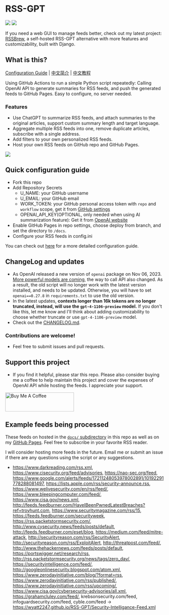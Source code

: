 # RSS-GPT

[![](https://img.shields.io/github/last-commit/yinan-c/RSS-GPT/main?label=feeds%20refreshed)](https://yinan-c.github.io/RSS-GPT/)
[![](https://img.shields.io/github/license/yinan-c/RSS-GPT)](https://github.com/yinan-c/RSS-GPT/blob/master/LICENSE)

If you need a web GUI to manage feeds better, check out my latest project: [RSSBrew](https://github.com/yinan-c/RSSBrew), a self-hosted RSS-GPT alternative with more features and customizability, built with Django.

## What is this?

[Configuration Guide](https://yinan-c.github.io/rss-gpt-manual-en.html) | [中文简介](README-zh.md) | [中文教程](https://yinan-c.github.io/rss-gpt-manual-zh.html)

Using GitHub Actions to run a simple Python script repeatedly: Calling OpenAI API to generate summaries for RSS feeds, and push the generated feeds to GitHub Pages. Easy to configure, no server needed.

### Features

- Use ChatGPT to summarize RSS feeds, and attach summaries to the original articles, support custom summary length and target language.
- Aggregate multiple RSS feeds into one, remove duplicate articles, subscribe with a single address.
- Add filters to your own personalized RSS feeds.
- Host your own RSS feeds on GitHub repo and GitHub Pages.

![](https://i.imgur.com/7darABv.jpg)

## Quick configuration guide

- Fork this repo
- Add Repository Secrets
    - U_NAME: your GitHub username
    - U_EMAIL: your GitHub email
    - WORK_TOKEN: your GitHub personal access token with `repo` and `workflow` scope, get it from [GitHub settings](https://github.com/settings/tokens/new)
    - OPENAI_API_KEY(OPTIONAL, only needed when using AI summarization feature): Get it from [OpenAI website](https://platform.openai.com/account/api-keys)
- Enable GitHub Pages in repo settings, choose deploy from branch, and set the directory to `/docs`.
- Configure your RSS feeds in config.ini

You can check out [here](https://yinan-c.github.io/rss-gpt-manual-en.html) for a more detailed configuration guide.

## ChangeLog and updates

- As OpenAI released a new version of `openai` package on Nov 06, 2023.  [More powerful models are coming](https://openai.com/blog/new-models-and-developer-products-announced-at-devday), the way to call API also changed. As a result, the old script will no longer work with the latest version installed, and needs to be updated. Otherwise, you will have to set `openai==0.27.8` in `requirements.txt` to use the old version.
-  In the latest updates, **contexts longer than 16k tokens are no longer truncated, instead, will use the `gpt-4-1106-preview` model.** If you don't like this, let me know and I'll think about adding customizability to choose whether truncate or use `gpt-4-1106-preview` model.
- Check out the [CHANGELOG.md](CHANGELOG.md).

### Contributions are welcome!

- Feel free to submit issues and pull requests.

## Support this project

- If you find it helpful, please star this repo. Please also consider buying me a coffee to help maintain this project and cover the expenses of OpenAI API while hosting the feeds. I appreciate your support.

<a href="https://www.buymeacoffee.com/yinan" target="_blank"><img src="https://cdn.buymeacoffee.com/buttons/v2/default-yellow.png" alt="Buy Me A Coffee" style="height: 60px !important;width: 217px !important;" ></a>

## Example feeds being processed

These feeds on hosted in the [`docs/` subdirectory](https://github.com/yinan-c/RSS-GPT/tree/main/docs) in this repo as well as on my [GitHub Pages](https://yinan-c.github.io/RSS-GPT/). Feel free to subscribe in your favorite RSS reader.

I will consider hosting more feeds in the future. Email me or submit an issue if there are any questions using the script or any suggestions.

- https://www.darkreading.com/rss.xml,  https://www.cisecurity.org/feed/advisories,  https://nao-sec.org/feed,  https://www.google.com/alerts/feeds/17211248053978002891/10192291778288081497,  https://lists.apple.com/rss/security-announce.rss,  https://www.welivesecurity.com/en/rss/feed/,  https://www.bleepingcomputer.com/feed/,  https://www.cisa.gov/news.xml,  http://feeds.feedburner.com/HaveIBeenPwnedLatestBreaches?ref=troyhunt.com,  https://www.securitymagazine.com/rss/15,  https://feeds.feedburner.com/securityweek,  https://rss.packetstormsecurity.com/,  http://www.cysecurity.news/feeds/posts/default,  http://feeds.feedburner.com/eset/blog,  https://medium.com/feed/mitre-attack,  http://securityreason.com/rss/SecurityAlert,  http://securityreason.com/rss/ExploitAlert,  http://threatpost.com/feed/,  http://www.thehackernews.com/feeds/posts/default,  https://portswigger.net/research/rss,  http://rss.packetstormsecurity.org/news/tags/zero_day/,  https://securityintelligence.com/feed/,  http://googleonlinesecurity.blogspot.com/atom.xml,  https://www.zerodayinitiative.com/blog/?format=rss,  https://www.zerodayinitiative.com/rss/published/,  https://www.zerodayinitiative.com/rss/upcoming/,  https://www.cisa.gov/cybersecurity-advisories/all.xml,  https://grahamcluley.com/feed/,  krebsonsecurity.com/feed,  infoguardsecurity.com/feed,  cyble.com/feed -> https://wyatt2247.github.io/RSS-GPT/Security-Intelligance-Feed.xml
